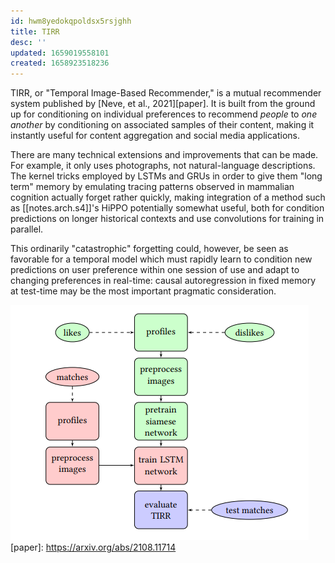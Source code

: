 ```yaml
---
id: hwm8yedokqpoldsx5rsjghh
title: TIRR
desc: ''
updated: 1659019558101
created: 1658923518236
---
```

TIRR, or "Temporal Image-Based Recommender," is a mutual recommender system published by [Neve, et al., 2021][paper]. It is built from the ground up for conditioning on individual preferences to recommend _people_ to _one another_ by conditioning on associated samples of their content, making it instantly useful for content aggregation and social media applications.

There are many technical extensions and improvements that can be made. For example, it only uses photographs, not natural-language descriptions. The kernel tricks employed by LSTMs and GRUs in order to give them "long term" memory by emulating tracing patterns observed in mammalian cognition actually forget rather quickly, making integration of a method such as [[notes.arch.s4]]'s HiPPO potentially somewhat useful, both for condition predictions on longer historical contexts and use convolutions for training in parallel. 

This ordinarily "catastrophic" forgetting could, however, be seen as favorable for a temporal model which must rapidly learn to condition new predictions on user preference within one session of use and adapt to changing preferences in real-time: causal autoregression in fixed memory at test-time may be the most important pragmatic consideration.

![TIRR's architecture](/assets/images/tirr.png)
[paper]: https://arxiv.org/abs/2108.11714